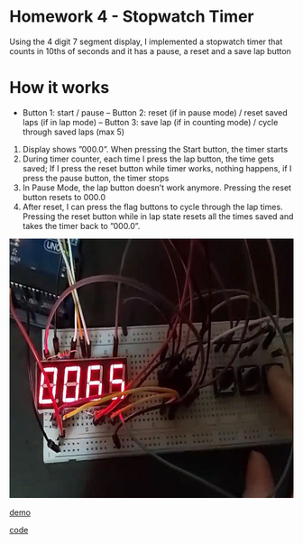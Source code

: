 # Homework 4 - Stopwatch Timer

Using the 4 digit 7 segment display, I implemented a stopwatch timer that counts in 10ths of seconds and it has a pause, a reset and a save lap button

# How it works

- Button 1: start / pause
– Button 2: reset (if in pause mode) / reset saved laps (if in lap mode)
– Button 3: save lap (if in counting mode) / cycle through saved laps (max 5)

1. Display shows ”000.0”. When pressing the Start button, the timer starts
2. During timer counter, each time I press the lap button, the time gets saved; If I press the reset button while timer works, nothing happens, if I press the pause button, the timer stops
3. In Pause Mode, the lap button doesn’t work anymore. Pressing the reset button resets to 000.0
4. After reset, I can press the flag buttons to cycle through the lap times. Pressing the reset button while in lap state resets all the times saved and takes the timer back to ”000.0”.

<img src="https://github.com/Radu-Antonio/IntroductionToRobotics/blob/master/homework4/img4.jpeg" alt="image" width="620" height="460"/>

[demo](https://www.youtube.com/watch?v=S-c_NVw9IUQ)

[code](https://github.com/Radu-Antonio/IntroductionToRobotics/blob/master/homework4/homework4.ino)
